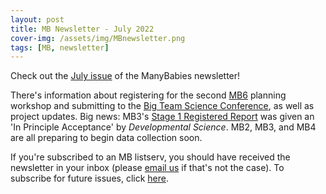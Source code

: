 ```yaml
---
layout: post
title: MB Newsletter - July 2022
cover-img: /assets/img/MBnewsletter.png
tags: [MB, newsletter]
---
```


Check out the [July issue](https://mailchi.mp/b1bcc29c8f08/mb-newsletter-july2022) of the ManyBabies newsletter! 

There's information about registering for the second [MB6]({{site.baseurl}}/MB6/) planning workshop and submitting to the [Big Team Science Conference](https://bigteamscienceconference.github.io), as well as project updates. Big news: MB3's [Stage 1 Registered Report](https://psyarxiv.com/aex7v/) was given an 'In Principle Acceptance' by *Developmental Science*. MB2, MB3, and MB4 are all preparing to begin data collection soon. 

If you're subscribed to an MB listserv, you should have received the newsletter in your inbox (please [email us](mailto:manybabiesconsortium@gmail.com) if that's not the case). To subscribe for future issues, click [here](https://t.co/7zxifYO7qN?amp=1).